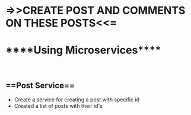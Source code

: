 &nbsp;&nbsp;&nbsp;&nbsp;&nbsp;&nbsp;&nbsp;&nbsp;&nbsp;&nbsp;&nbsp;&nbsp;&nbsp;&nbsp;&nbsp;&nbsp;&nbsp;&nbsp;&nbsp;&nbsp;&nbsp;&nbsp;&nbsp;&nbsp;&nbsp;<h1>=>>CREATE POST AND COMMENTS ON THESE POSTS<<=</h1>
<h1><b>****Using Microservices****</b></h1>
<br/>
<h2>==Post Service==</h2>
<ul>
  <li>Create a service for creating a post with specific id</li>
  <li>Created a list of posts with their id's</li>
</ul>
